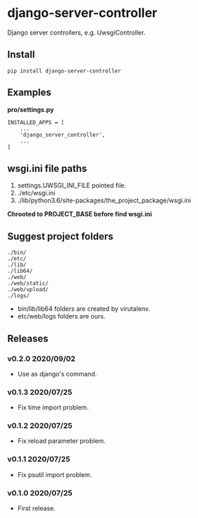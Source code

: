 # django-server-controller

Django server controllers, e.g. UwsgiController.

## Install

```shell
pip install django-server-controller
```

## Examples

**pro/settings.py**

```
INSTALLED_APPS = [
    ...
    'django_server_controller',
    ...
]
```

## wsgi.ini file paths

1. settings.UWSGI_INI_FILE pointed file.
1. ./etc/wsgi.ini
1. ./lib/python3.6/site-packages/the_project_package/wsgi.ini


**Chrooted to PROJECT_BASE before find wsgi.ini**


## Suggest project folders

```
./bin/
./etc/
./lib/
./lib64/
./web/
./web/static/
./web/upload/
./logs/
```

- bin/lib/lib64 folders are created by virutalenv.
- etc/web/logs folders are ours.

## Releases

### v0.2.0 2020/09/02

- Use as django's command.

### v0.1.3 2020/07/25

- Fix time import problem.

### v0.1.2 2020/07/25

- Fix reload parameter problem.

### v0.1.1 2020/07/25

- Fix psutil import problem.

### v0.1.0 2020/07/25

- First release.
